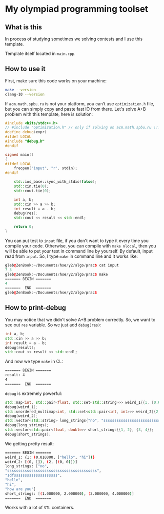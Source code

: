 # My olympiad programming toolset

## What is this

In process of studying sometimes we solving contests and I use this template.

Template itself located in `main.cpp`.

## How to use it

First, make sure this code works on your machine:
```bash
make --version
clang-10 --version
```
If `acm.math.spbu.ru` is not your platform, you can't use `optimization.h` file, but you can simply copy and paste fast IO from there.
Let's solve A+B problem with this template, here is solution:

```c++
#include <bits/stdc++.h>
// #include "optimization.h" // only if solving on acm.math.spbu.ru !!!
#define debug(expr)
#ifdef LOCAL
#include "debug.h"
#endif

signed main()
{
#ifdef LOCAL
    freopen("input", "r", stdin);
#endif

    std::ios_base::sync_with_stdio(false);
    std::cin.tie(0);
    std::cout.tie(0);

    int a, b;
    std::cin >> a >> b;
    int result = a - b;
    debug(res);
    std::cout << result << std::endl;

    return 0;
}
```

You can put test to `input` file, if you don't want to type it every time you compile your code. Otherwise, you can compile with `make nlocal`, then you will be able to put your test in command line by yourself. By default, input read from `input`.
So, I type `make` in command line and it works like:

```c++
gleb@ZenBook:~/Documents/hse/y2/algo/prac$ cat input
7 3
gleb@ZenBook:~/Documents/hse/y2/algo/prac$ make
======= BEGIN =======
4
=======  END  =======
gleb@ZenBook:~/Documents/hse/y2/algo/prac$
```

## How to print-debug

You may notice that we didn't solve A+B problem correctly. So, we want to see out `res` variable. So we just add `debug(res)`:

```c++
int a, b;
std::cin >> a >> b;
int result = a - b;
debug(result);
std::cout << result << std::endl;
```

And now we type `make` in CL:

```bash
======= BEGIN =======
result: 4
4
=======  END  =======
```

`debug` is extremely powerful:

```c++
std::map<int, std::pair<float, std::set<std::string>>> weird_1{{1, {0.01, {"hello", "hi"}}}};
debug(weird_1);
std::unordered_multimap<int, std::set<std::pair<int, int>>> weird_2{{2, {{}, {}}}, {}};
debug(weird_2);
std::vector<std::string> long_strings{"no", "sssssssssssssssssssssssssssssssssssssssss", "sdfssssssssssssssssssss", "hello", "hi", "how are you"};
debug(long_strings);
std::vector<std::pair<float, double>> short_strings{{1, 2}, {3, 4}};
debug(short_strings);
```

We getting pretty result:

```bash
======= BEGIN =======
weird_1: {1: (0.010000, ["hello", "hi"])}
weird_2: [(0, []), (2, [(0, 0)])]
long_strings: ["no",
"sssssssssssssssssssssssssssssssssssssssss",
"sdfssssssssssssssssssss",
"hello",
"hi",
"how are you"]
short_strings: [(1.000000, 2.000000), (3.000000, 4.000000)]
=======  END  =======
```

Works with a lot of `STL` containers.
